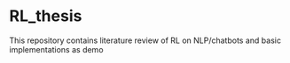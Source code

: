 # RL_thesis
This repository contains literature review of RL on NLP/chatbots and basic implementations as demo
